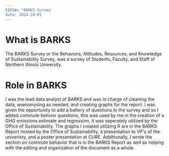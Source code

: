 ```yaml
---
title: "BARKS Survey
date: 2024-10-01
---
```


# What is BARKS
The BARKS Survey or the Behaviors, Attitudes, Resources, and Knowledge of Sustainability Survey, was a survey of Students, Faculty, and Staff of Northern Illinois University.  

# Role in BARKS
I was the lead data analyst of BARKS and was in charge of cleaning the data, ananomysing as needed, and creating graphs for the report. 
I was given the opportunity to add a battery of questions to the survey and so I added commute behvior questions, this was used by me in the creation of a GHG emissions estimate and regression, it was seperately utilized by the Office of Sustainability.
The graphs I created utilizing R are in the BARKS Report hosted by the Office of Sustainability, a presentation to VP's of the univeristy, and a poster presentation at CURE. 
Additionally, I wrote the section on commute behavior that is in the BARKS Report as well as helping with the editing and organization of the document as a whole.
